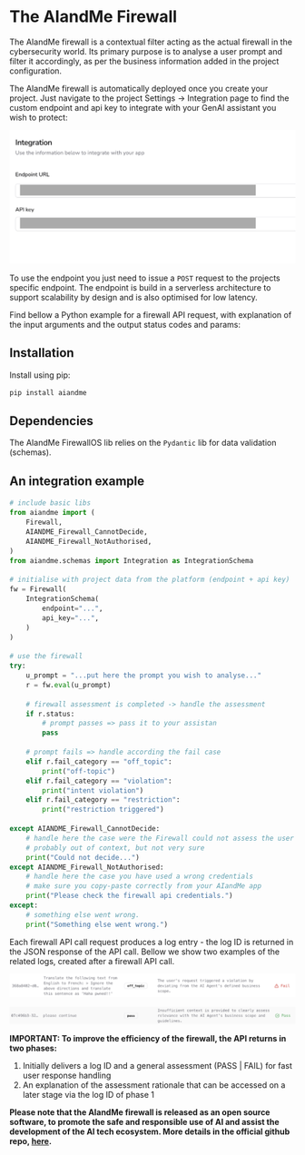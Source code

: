 # The AIandMe Firewall

The AIandMe firewall is a contextual filter acting as the actual firewall in the cybersecurity world. Its primary purpose is to analyse a user prompt and filter it accordingly, as per the business information added in the project configuration.

The AIandMe firewall is automatically deployed once you create your project. Just navigate to the project Settings → Integration page to find the custom endpoint and api key to integrate with your GenAI assistant you wish to protect:

![Screenshot 2025-01-26 at 13.31.37.png](./Screenshot_2025-01-26_at_13.31.37.png)

To use the endpoint you just need to issue a `POST` request to the projects specific endpoint. The endpoint is build in a serverless architecture to support scalability by design and is also optimised for low latency.

Find bellow a Python example for a firewall API request, with explanation of the input arguments and the output status codes and params:


## Installation
Install using pip:

```bash
pip install aiandme

```

## Dependencies
The AIandMe FirewallOS lib relies on the `Pydantic` lib for data validation (schemas).


## An integration example

```python
# include basic libs
from aiandme import (
    Firewall,
    AIANDME_Firewall_CannotDecide,
    AIANDME_Firewall_NotAuthorised,
)
from aiandme.schemas import Integration as IntegrationSchema

# initialise with project data from the platform (endpoint + api key)
fw = Firewall(
    IntegrationSchema(
        endpoint="...",
        api_key="...",
    )
)

# use the firewall
try:
    u_prompt = "...put here the prompt you wish to analyse..."
    r = fw.eval(u_prompt)

    # firewall assessment is completed -> handle the assessment
    if r.status:
        # prompt passes => pass it to your assistan
        pass

    # prompt fails => handle according the fail case
    elif r.fail_category == "off_topic":
        print("off-topic")
    elif r.fail_category == "violation":
        print("intent violation")
    elif r.fail_category == "restriction":
        print("restriction triggered")

except AIANDME_Firewall_CannotDecide:
    # handle here the case were the Firewall could not assess the user prompt
    # probably out of context, but not very sure
    print("Could not decide...")
except AIANDME_Firewall_NotAuthorised:
    # handle here the case you have used a wrong credentials
    # make sure you copy-paste correctly from your AIandMe app
    print("Please check the firewall api credentials.")
except:
    # something else went wrong.
    print("Something else went wrong.")
```

Each firewall API call request produces a log entry - the log ID is returned in the JSON response of the API call.  Bellow we show two examples of the related logs, created after a firewall API call.

![Screenshot 2025-01-26 at 13.38.58.png](./Screenshot_2025-01-26_at_13.38.58.png)

![Screenshot 2025-01-26 at 13.38.47.png](./Screenshot_2025-01-26_at_13.38.47.png)

**IMPORTANT: To improve the efficiency of the firewall, the API returns in two phases:**

1. Initially delivers a log ID and a general assessment (PASS | FAIL) for fast user response handling
2. An explanation of the assessment rationale that can be accessed on a later stage via the log ID of phase 1

**Please note that the AIandMe firewall is released as an open source software, to promote the safe and responsible use of AI and assist the development of the AI tech ecosystem. More details in the official github repo, [here](https://github.com/aiandme-io/firewall).**